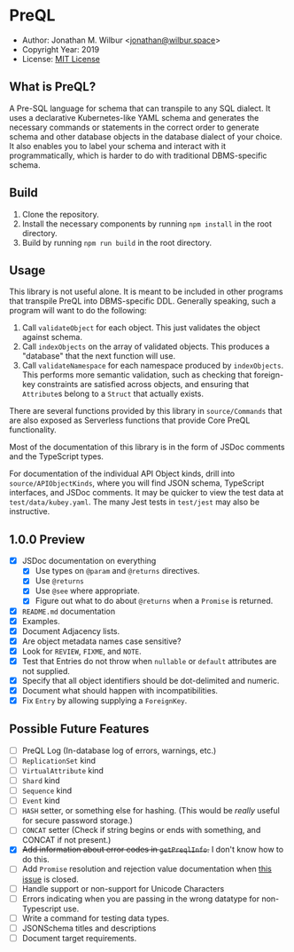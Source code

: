 # PreQL

* Author: Jonathan M. Wilbur <[jonathan@wilbur.space](mailto:jonathan@wilbur.space)>
* Copyright Year: 2019
* License: [MIT License](https://mit-license.org/)

## What is PreQL?

A Pre-SQL language for schema that can transpile to any SQL dialect. It uses a
declarative Kubernetes-like YAML schema and generates the necessary commands or
statements in the correct order to generate schema and other database objects
in the database dialect of your choice. It also enables you to label your
schema and interact with it programmatically, which is harder to do with
traditional DBMS-specific schema.

## Build

1. Clone the repository.
2. Install the necessary components by running `npm install` in the root directory.
3. Build by running `npm run build` in the root directory.

## Usage

This library is not useful alone. It is meant to be included in other programs
that transpile PreQL into DBMS-specific DDL. Generally speaking, such a program
will want to do the following:

1.  Call `validateObject` for each object. This just validates the object against schema.
2.  Call `indexObjects` on the array of validated objects. This produces a
    "database" that the next function will use.
3.  Call `validateNamespace` for each namespace produced by `indexObjects`.
    This performs more semantic validation, such as checking that foreign-key
    constraints are satisfied across objects, and ensuring that `Attribute`s
    belong to a `Struct` that actually exists.

There are several functions provided by this library in `source/Commands` that
are also exposed as Serverless functions that provide Core PreQL functionality.

Most of the documentation of this library is in the form of JSDoc comments and
the TypeScript types.

For documentation of the individual API Object kinds, drill into
`source/APIObjectKinds`, where you will find JSON schema, TypeScript interfaces,
and JSDoc comments. It may be quicker to view the test data at
`test/data/kubey.yaml`. The many Jest tests in `test/jest` may also be
instructive.

## 1.0.0 Preview

- [x] JSDoc documentation on everything
  - [x] Use types on `@param` and `@returns` directives.
  - [x] Use `@returns`
  - [x] Use `@see` where appropriate.
  - [x] Figure out what to do about `@returns` when a `Promise` is returned.
- [x] `README.md` documentation
- [x] Examples.
- [x] Document Adjacency lists.
- [x] Are object metadata names case sensitive?
- [x] Look for `REVIEW`, `FIXME`, and `NOTE`.
- [x] Test that Entries do not throw when `nullable` or `default` attributes are not supplied.
- [x] Specify that all object identifiers should be dot-delimited and numeric.
- [x] Document what should happen with incompatibilities.
- [x] Fix `Entry` by allowing supplying a `ForeignKey`.

## Possible Future Features

- [ ] PreQL Log (In-database log of errors, warnings, etc.)
- [ ] `ReplicationSet` kind
- [ ] `VirtualAttribute` kind
- [ ] `Shard` kind
- [ ] `Sequence` kind
- [ ] `Event` kind
- [ ] `HASH` setter, or something else for hashing. (This would be _really_ useful for secure password storage.)
- [ ] `CONCAT` setter (Check if string begins or ends with something, and CONCAT if not present.)
- [x] ~~Add information about error codes in `getPreqlInfo`.~~ I don't know how to do this.
- [ ] Add `Promise` resolution and rejection value documentation when [this issue](https://github.com/jsdoc/jsdoc/issues/1467) is closed.
- [ ] Handle support or non-support for Unicode Characters
- [ ] Errors indicating when you are passing in the wrong datatype for non-Typescript use.
- [ ] Write a command for testing data types.
- [ ] JSONSchema titles and descriptions
- [ ] Document target requirements.
